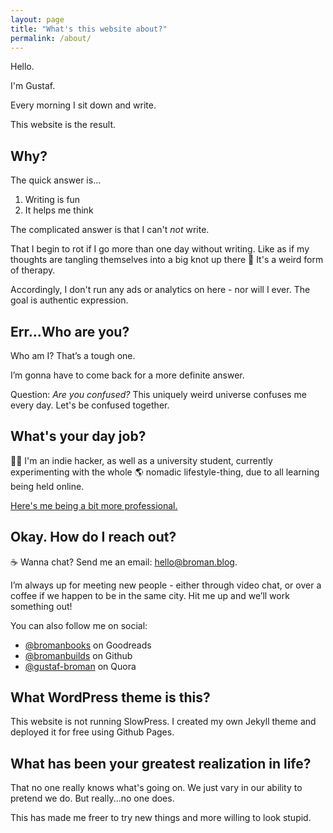 ```yaml
---
layout: page
title: "What's this website about?"
permalink: /about/
---
```


Hello.

I'm Gustaf.

Every morning I sit down and write.

This website is the result.

## Why?

The quick answer is...

1. Writing is fun
2. It helps me think

The complicated answer is that I can't _not_ write.

That I begin to rot if I go more than one day without writing. Like as if my thoughts are tangling themselves into a big knot up there 🧠 It's a weird form of therapy.

Accordingly, I don't run any ads or analytics on here - nor will I ever. The goal is authentic expression.

## Err...Who are you?

Who am I? That’s a tough one.

I’m gonna have to come back for a more definite answer.

Question: *Are you confused?* This uniquely weird universe confuses me every day. Let's be confused together.

## What's your day job?

👨‍💻 I'm an indie hacker, as well as a university student, currently experimenting with the whole 🌎 nomadic lifestyle-thing, due to all learning being held online.

<a href="https://broman-builds.github.io/" target="_blank" class="post-link">Here's me being a bit more professional.</a>

## Okay. How do I reach out?

☕️ Wanna chat? Send me an email: hello@broman.blog.

I’m always up for meeting new people - either through video chat, or over a coffee if we happen to be in the same city. Hit me up and we’ll work something out!

You can also follow me on social:
* <a href="https://www.goodreads.com/bromanbooks" target="_blank" class="post-link inline">@bromanbooks</a> on Goodreads
* <a href="https://github.com/bromanbuilds" target="_blank" class="post-link inline">@bromanbuilds</a> on Github
* <a href="https://www.quora.com/profile/Gustaf-Broman" target="_blank" class="post-link inline">@gustaf-broman</a> on Quora

## What WordPress theme is this?

This website is not running SlowPress. I created my own Jekyll theme and deployed it for free using Github Pages.

## What has been your greatest realization in life?

That no one really knows what's going on. We just vary in our ability to pretend we do. But really...no one does.

This has made me freer to try new things and more willing to look stupid.
